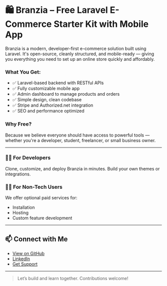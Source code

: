 # 🛍️ Branzia – Free Laravel E-Commerce Starter Kit with Mobile App

Branzia is a modern, developer-first e-commerce solution built using Laravel. It's open-source, cleanly structured, and mobile-ready — giving you everything you need to set up an online store quickly and affordably.


### What You Get:
- ✅ Laravel-based backend with RESTful APIs
- ✅ Fully customizable mobile app
- ✅ Admin dashboard to manage products and orders
- ✅ Simple design, clean codebase
- ✅ Stripe and Authorized.net integration
- ✅ SEO and performance optimized

### Why Free?
Because we believe everyone should have access to powerful tools — whether you're a developer, student, freelancer, or small business owner.

---

### 👨‍💻 For Developers
Clone, customize, and deploy Branzia in minutes. Build your own themes or integrations.

### 🧑‍🎨 For Non-Tech Users
We offer optional paid services for:
- Installation
- Hosting
- Custom feature development

---

## 📫 Connect with Me
- [View on GitHub](https://github.com/branzia/branzia.git)
- [LinkedIn](https://www.linkedin.com/company/branzia)
- [Get Support](mailto:visvanathan.tech@gmail.com)

---
> Let’s build and learn together. Contributions welcome!